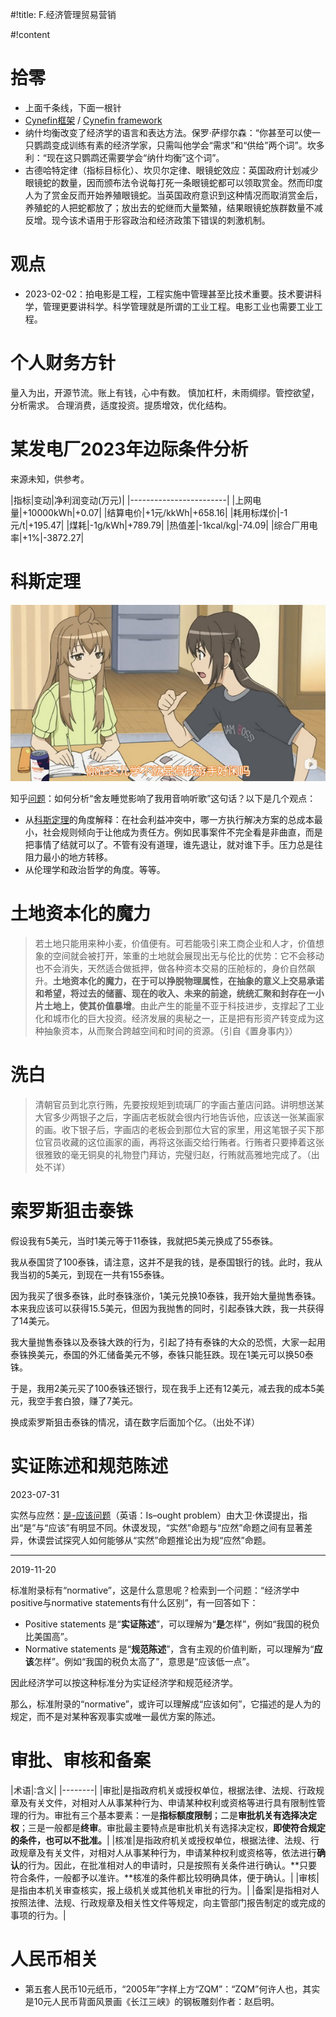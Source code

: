 #!title:    F.经济管理贸易营销

#!content

# 拾零

- 上面千条线，下面一根针
- [Cynefin框架](https://wiki.mbalib.com/wiki/Cynefin%E6%A1%86%E6%9E%B6) / [Cynefin framework](https://en.wikipedia.org/wiki/Cynefin_framework)
- 纳什均衡改变了经济学的语言和表达方法。保罗·萨缪尔森：“你甚至可以使一只鹦鹉变成训练有素的经济学家，只需叫他学会“需求”和“供给”两个词”。坎多利：“现在这只鹦鹉还需要学会“纳什均衡”这个词”。
- 古德哈特定律（指标目标化）、坎贝尔定律、眼镜蛇效应：英国政府计划减少眼镜蛇的数量，因而颁布法令说每打死一条眼镜蛇都可以领取赏金。然而印度人为了赏金反而开始养殖眼镜蛇。当英国政府意识到这种情况而取消赏金后，养殖蛇的人把蛇都放了；放出去的蛇继而大量繁殖，结果眼镜蛇族群数量不减反增。现今该术语用于形容政治和经济政策下错误的刺激机制。

# 观点

- 2023-02-02：拍电影是工程，工程实施中管理甚至比技术重要。技术要讲科学，管理更要讲科学。科学管理就是所谓的工业工程。电影工业也需要工业工程。

# 个人财务方针

量入为出，开源节流。账上有钱，心中有数。
慎加杠杆，未雨绸缪。管控欲望，分析需求。
合理消费，适度投资。提质增效，优化结构。

# 某发电厂2023年边际条件分析

来源未知，供参考。

|指标|变动|净利润变动(万元)|
|------------------------|
|上网电量|+10000kWh|+0.07|
|结算电价|+1元/kkWh|+658.16|
|耗用标煤价|-1元/t|+195.47|
|煤耗|-1g/kWh|+789.79|
|热值差|-1kcal/kg|-74.09|
|综合厂用电率|+1%|-3872.27|

# 科斯定理

![南家三姐妹第一季第二集](./image/F/minamike-1-ep2.jpg)

知乎[问题](https://www.zhihu.com/question/42188415)：如何分析“舍友睡觉影响了我用音响听歌”这句话？以下是几个观点：

- 从[科斯定理](https://zh.wikipedia.org/zh-cn/%E7%A7%91%E6%96%AF%E5%AE%9A%E7%90%86)的角度解释：在社会利益冲突中，哪一方执行解决方案的总成本最小，社会规则倾向于让他成为责任方。例如民事案件不完全看是非曲直，而是把事情了结就可以了。不管有没有道理，谁先退让，就对谁下手。压力总是往阻力最小的地方转移。
- 从伦理学和政治哲学的角度。等等。

# 土地资本化的魔力

> 若土地只能用来种小麦，价值便有。可若能吸引来工商企业和人才，价值想象的空间就会被打开，笨重的土地就会展现出无与伦比的优势：它不会移动也不会消失，天然适合做抵押，做各种资本交易的压舱标的，身价自然飙升。**土地资本化的魔力，在于可以挣脱物理属性，在抽象的意义上交易承诺和希望，将过去的储蓄、现在的收入、未来的前途，统统汇聚和封存在一小片土地上，使其价值暴增**。由此产生的能量不亚于科技进步，支撑起了工业化和城市化的巨大投资。经济发展的奥秘之一，正是把有形资产转变成为这种抽象资本，从而聚合跨越空间和时间的资源。（引自《置身事内》）

# 洗白

> 清朝官员到北京行贿，先要按规矩到琉璃厂的字画古董店问路。讲明想送某大官多少两银子之后，字画店老板就会很内行地告诉他，应该送一张某画家的画。收下银子后，字画店的老板会到那位大官的家里，用这笔银子买下那位官员收藏的这位画家的画，再将这张画交给行贿者。行贿者只要捧着这张很雅致的毫无铜臭的礼物登门拜访，完璧归赵，行贿就高雅地完成了。（出处不详）

# 索罗斯狙击泰铢

假设我有5美元，当时1美元等于11泰铢，我就把5美元换成了55泰铢。

我从泰国贷了100泰铢，请注意，这并不是我的钱，是泰国银行的钱。此时，我从我当初的5美元，到现在一共有155泰铢。

因为我买了很多泰铢，此时泰铢涨价，1美元兑换10泰铢，我开始大量抛售泰铢。本来我应该可以获得15.5美元，但因为我抛售的同时，引起泰铢大跌，我一共获得了14美元。

我大量抛售泰铢以及泰铢大跌的行为，引起了持有泰铢的大众的恐慌，大家一起用泰铢换美元，泰国的外汇储备美元不够，泰铢只能狂跌。现在1美元可以换50泰铢。

于是，我用2美元买了100泰铢还银行，现在我手上还有12美元，减去我的成本5美元，我空手套白狼，赚了7美元。

换成索罗斯狙击泰铢的情况，请在数字后面加个亿。（出处不详）

# 实证陈述和规范陈述

2023-07-31

实然与应然：[是-应该问题](https://zh.wikipedia.org/zh-sg/%E6%98%AF-%E6%87%89%E8%A9%B2%E5%95%8F%E9%A1%8C)（英语：Is–ought problem）由大卫·休谟提出，指出“是”与“应该”有明显不同。休谟发现，“实然”命题与“应然”命题之间有显著差异，休谟尝试探究人如何能够从“实然”命题推论出为规“应然”命题。

------

2019-11-20

标准附录标有“normative”，这是什么意思呢？检索到一个问题：“经济学中positive与normative statements有什么区别”，有一回答如下：

- Positive statements 是“**实证陈述**”，可以理解为“**是**怎样”，例如“我国的税负比美国高”。
- Normative statements 是“**规范陈述**”，含有主观的价值判断，可以理解为“**应该**怎样”。例如“我国的税负太高了”，意思是“应该低一点”。

因此经济学可以按这种标准分为实证经济学和规范经济学。

那么，标准附录的“normative”，或许可以理解成“应该如何”，它描述的是人为的规定，而不是对某种客观事实或唯一最优方案的陈述。

# 审批、审核和备案

|术语|:含义|
|--------|
|审批|是指政府机关或授权单位，根据法律、法规、行政规章及有关文件，对相对人从事某种行为、申请某种权利或资格等进行具有限制性管理的行为。审批有三个基本要素：一是**指标额度限制**；二是**审批机关有选择决定权**；三是一般都是**终审**。审批最主要特点是审批机关有选择决定权，**即使符合规定的条件，也可以不批准。**|
|核准|是指政府机关或授权单位，根据法律、法规、行政规章及有关文件，对相对人从事某种行为，申请某种权利或资格等，依法进行**确认**的行为。因此，在批准相对人的申请时，只是按照有关条件进行确认。**只要符合条件，一般都予以准许。**核准的条件都比较明确具体，便于确认。|
|审核|是指由本机关审查核实，报上级机关或其他机关审批的行为。|
|备案|是指相对人按照法律、法规、行政规章及相关性文件等规定，向主管部门报告制定的或完成的事项的行为。|

# 人民币相关

- 第五套人民币10元纸币，“2005年”字样上方“ZQM”：“ZQM”何许人也，其实是10元人民币背面风景画《长江三峡》的钢板雕刻作者：赵启明。

